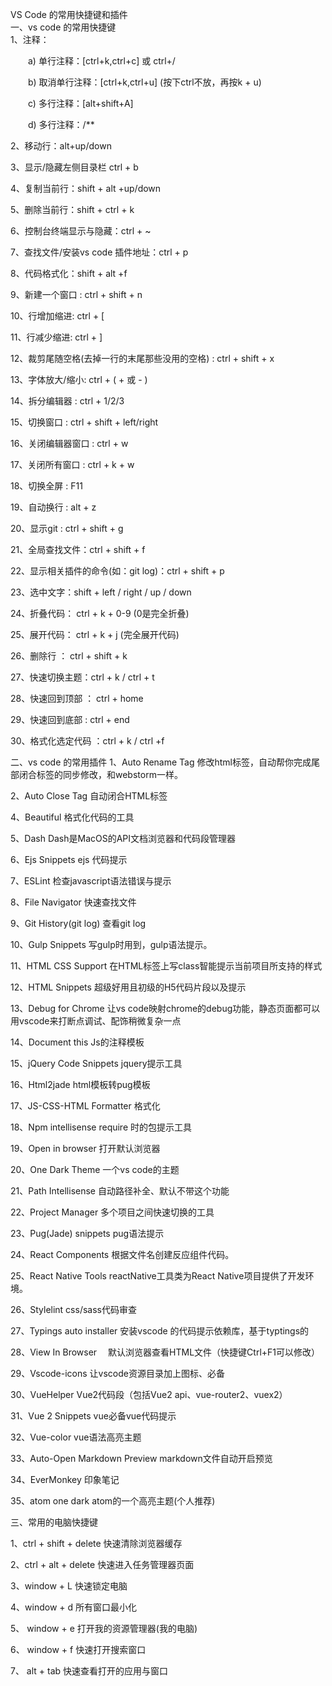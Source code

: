 VS Code 的常用快捷键和插件  
一、vs code 的常用快捷键  
1、注释：

　　a) 单行注释：[ctrl+k,ctrl+c] 或 ctrl+/

　　b) 取消单行注释：[ctrl+k,ctrl+u] (按下ctrl不放，再按k + u)

　　c) 多行注释：[alt+shift+A]

　　d) 多行注释：/**

2、移动行：alt+up/down

3、显示/隐藏左侧目录栏  ctrl + b

4、复制当前行：shift + alt +up/down

5、删除当前行：shift + ctrl + k

6、控制台终端显示与隐藏：ctrl + ~

7、查找文件/安装vs code 插件地址：ctrl + p

 

8、代码格式化：shift + alt +f

9、新建一个窗口 : ctrl + shift + n

10、行增加缩进:  ctrl + [

11、行减少缩进:  ctrl + ]

12、裁剪尾随空格(去掉一行的末尾那些没用的空格) : ctrl + shift + x

13、字体放大/缩小:  ctrl + ( + 或 - )

14、拆分编辑器 :  ctrl + 1/2/3

15、切换窗口 :  ctrl + shift + left/right

16、关闭编辑器窗口 :  ctrl + w

17、关闭所有窗口 :  ctrl + k + w

18、切换全屏 :   F11

19、自动换行 :  alt + z

20、显示git  :   ctrl + shift + g

21、全局查找文件：ctrl + shift + f

22、显示相关插件的命令(如：git log)：ctrl + shift + p

23、选中文字：shift + left / right / up / down

24、折叠代码： ctrl + k + 0-9 (0是完全折叠)

25、展开代码： ctrl + k + j (完全展开代码)

26、删除行 ： ctrl + shift + k 

27、快速切换主题：ctrl + k / ctrl + t

28、快速回到顶部 ： ctrl + home

29、快速回到底部 : ctrl + end

30、格式化选定代码 ：ctrl + k / ctrl +f

 

 

二、vs code 的常用插件
1、Auto Rename Tag   修改html标签，自动帮你完成尾部闭合标签的同步修改，和webstorm一样。

2、Auto Close Tag   自动闭合HTML标签

4、Beautiful   格式化代码的工具

5、Dash   Dash是MacOS的API文档浏览器和代码段管理器

6、Ejs Snippets  ejs 代码提示

7、ESLint   检查javascript语法错误与提示

8、File Navigator  快速查找文件

9、Git History(git log)   查看git log

10、Gulp Snippets   写gulp时用到，gulp语法提示。

11、HTML CSS Support   在HTML标签上写class智能提示当前项目所支持的样式

12、HTML Snippets   超级好用且初级的H5代码片段以及提示

13、Debug for Chrome   让vs code映射chrome的debug功能，静态页面都可以用vscode来打断点调试、配饰稍微复杂一点

14、Document this         Js的注释模板

15、jQuery Code Snippets   jquery提示工具

16、Html2jade   html模板转pug模板

17、JS-CSS-HTML Formatter  格式化

18、Npm intellisense   require 时的包提示工具

19、Open in browser  打开默认浏览器

20、One Dark Theme  一个vs code的主题

21、Path Intellisense   自动路径补全、默认不带这个功能

22、Project Manager   多个项目之间快速切换的工具

23、Pug(Jade) snippets   pug语法提示

24、React Components   根据文件名创建反应组件代码。

25、React Native Tools    reactNative工具类为React Native项目提供了开发环境。

26、Stylelint   css/sass代码审查

27、Typings auto installer   安装vscode 的代码提示依赖库，基于typtings的

28、View In Browser  　默认浏览器查看HTML文件（快捷键Ctrl+F1可以修改）

29、Vscode-icons  让vscode资源目录加上图标、必备

30、VueHelper   Vue2代码段（包括Vue2 api、vue-router2、vuex2）

31、Vue 2 Snippets   vue必备vue代码提示

32、Vue-color   vue语法高亮主题

33、Auto-Open Markdown Preview markdown文件自动开启预览

34、EverMonkey 印象笔记

35、atom one dark atom的一个高亮主题(个人推荐)

 

三、常用的电脑快捷键

1、ctrl + shift + delete 快速清除浏览器缓存

2、ctrl + alt + delete  快速进入任务管理器页面

3、window + L  快速锁定电脑

4、window + d  所有窗口最小化

5、 window + e  打开我的资源管理器(我的电脑)

6、 window + f  快速打开搜索窗口

7、 alt + tab  快速查看打开的应用与窗口